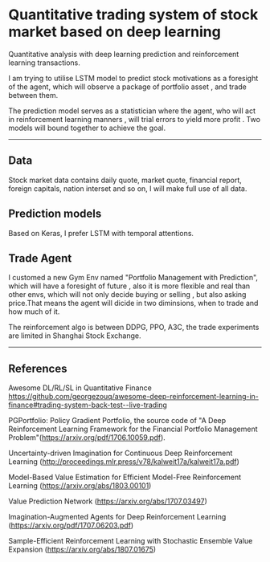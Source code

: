 # Quantitative trading system of stock market based on deep learning

Quantitative analysis with deep learning prediction and reinforcement learning transactions.

I am trying to utilise LSTM model to predict stock motivations as a foresight of the agent, which will observe a package of portfolio asset , and trade between them. 

The prediction model serves as a statistician where the agent, who will act in reinforcement learning manners , will trial errors to yield more profit . Two models will bound together to achieve the goal.


---
## Data

Stock market data contains daily quote, market quote, financial report, foreign capitals, nation interset and so on, I will make full use of all data. 

## Prediction models

Based on Keras, I prefer LSTM with temporal attentions.

## Trade Agent

I customed a new Gym Env named "Portfolio Management with Prediction", which will have a foresight of future , also it is more flexible and real than other envs, which will not only decide buying or selling , but also asking price.That means the agent will dicide in two diminsions, when to trade and how much of it. 

The reinforcement algo is between DDPG, PPO, A3C, the trade experiments are limited in Shanghai Stock Exchange.

---

## References

Awesome DL/RL/SL in Quantitative Finance
https://github.com/georgezouq/awesome-deep-reinforcement-learning-in-finance#trading-system-back-test--live-trading



PGPortfolio: Policy Gradient Portfolio, the source code of "A Deep Reinforcement Learning Framework for the Financial Portfolio Management Problem"(https://arxiv.org/pdf/1706.10059.pdf).

Uncertainty-driven Imagination for Continuous Deep Reinforcement Learning (http://proceedings.mlr.press/v78/kalweit17a/kalweit17a.pdf)

Model-Based Value Estimation for Efficient Model-Free Reinforcement Learning  (https://arxiv.org/abs/1803.00101)

Value Prediction Network  (https://arxiv.org/abs/1707.03497)

Imagination-Augmented Agents for Deep Reinforcement Learning  (https://arxiv.org/pdf/1707.06203.pdf)


Sample-Efficient Reinforcement Learning with Stochastic Ensemble Value Expansion  (https://arxiv.org/abs/1807.01675)